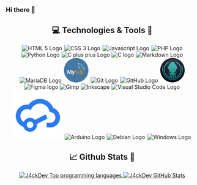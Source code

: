 ### Hi there 👋

<div align="center">

## :computer: Technologies & Tools :wrench:

<img alt="HTML 5 Logo" style="margin: 0px 1px;" src="https://img.icons8.com/color/64/000000/html-5.png" title="HTML 5"/>

<img alt="CSS 3 Logo" style="margin: 0px 1px;" src="https://img.icons8.com/color/64/000000/css3.png" title="CSS 3"/>

<img alt="Javascript Logo" style="margin: 0px 1px;" src="https://img.icons8.com/color/64/000000/javascript.png" title="Javascript"/>

<img alt="PHP Logo" style="margin: 0px 1px;" src="https://img.icons8.com/officel/64/000000/php-logo.png" title="PHP"/>

<img alt="Python Logo" style="margin: 0px 1px;" src="https://img.icons8.com/color/64/000000/python.png" title="Python"/>

<img alt="C plus plus Logo" src="https://img.icons8.com/color/64/000000/c-plus-plus-logo.png" title="C++"/>

<img alt="C logo" src="https://img.icons8.com/color/64/000000/c-programming.png" title="C"/>

<img alt="Markdown Logo" style="margin: 0px 1px;" src="https://img.icons8.com/color/64/000000/markdown.png" title="Markdown"/>

<img alt="MariaDB Logo" width="64px" style="margin: 0px 1px;" src="https://mariadb.org/wp-content/themes/twentynineteen-child/icons/logo_seal.svg" title="MariaDB"/>

<img alt="MySQL Logo" width="64px" style="margin: 0px 1px;" src="/media/mysql.png" title="MySQL"/>

<img alt="Git Logo" style="margin: 0px 1px;" src="https://img.icons8.com/color/64/000000/git.png" title="Git"/>

<img alt="GitHub Logo" style="margin: 0px 1px;" src="https://img.icons8.com/fluent/64/000000/github.png" title="GitHub"/>

<img alt="GitKraken Logo" width="64px" style="margin: 0px 1px;" src="media/GitKraken.png" title="GitKraken UI"/>

<img width="64px" alt="Figma logo" src="https://images.ctfassets.net/1khq4uysbvty/2MbBsf9yEw40SMw6gK0Mmg/35f39d41f167b6615bd80517b4b67bcd/1_6XgfDCVn81AYX68Xvd2I-g_2x.png?&w=736" title="Figma">

<img alt="Gimp" src="https://img.icons8.com/fluent/64/000000/gimp.png" title="Gimp"/>

<img alt="Inkscape" src="https://img.icons8.com/color/64/000000/inkscape.png" title="Inkscape"/>

<img alt="Visual Studio Code Logo" style="margin: 0px 1px;" src="https://img.icons8.com/fluent/64/000000/visual-studio-code-2019.png" title="Visual Studio Code"/>

<img alt="EasyEDA Logo" style="margin: 0px 1px;" src="/media/EasyEDA.svg" title="EasyEDA"/>

<img alt="Arduino Logo" style="margin: 0px 1px;" src="https://img.icons8.com/fluent/64/000000/arduino.png" title="Arduino"/>

<img alt="Debian Logo" style="margin: 0px 1px;" src="https://img.icons8.com/color/64/000000/debian.png" title="Debian OS and some derivatives"/>

<img alt="Windows Logo" style="margin: 0px 1px;" src="https://img.icons8.com/color/64/000000/windows-10.png" title="Windows OS"/>

</div>

<div align="center">

## :chart_with_upwards_trend: Github Stats :rocket:

<a href="https://github.com/J4ckDev/J4ckDev">
  <img align="center" src="https://github-readme-stats.vercel.app/api?username=J4ckDev&show_icons=true&line_height=27&count_private=true&title_color=FF8E43&text_color=DFDFDF&icon_color=5EC3FF&bg_color=1E1E1E" alt="J4ckDev Top programming languages"/>
</a>
<a href="https://github.com/J4ckDev/J4ckDev">
  <img align="center" src="https://github-readme-stats.vercel.app/api/top-langs/?username=J4ckDev&langs_count=3&title_color=FF8E43&text_color=DFDFDF&bg_color=1E1E1E" alt="J4ckDev GitHub Stats" />
</a>

</div>
